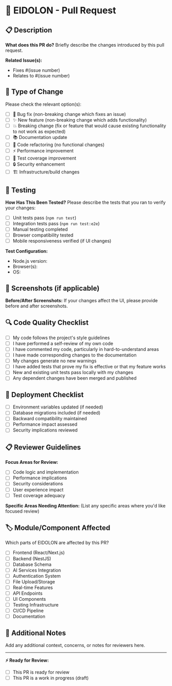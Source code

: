 # 🎯 EIDOLON - Pull Request

## 📋 Description
**What does this PR do?**
Briefly describe the changes introduced by this pull request.

**Related Issue(s):**
- Fixes #(issue number)
- Relates to #(issue number)

## 🔄 Type of Change
Please check the relevant option(s):

- [ ] 🐛 Bug fix (non-breaking change which fixes an issue)
- [ ] ✨ New feature (non-breaking change which adds functionality)
- [ ] 💥 Breaking change (fix or feature that would cause existing functionality to not work as expected)
- [ ] 📚 Documentation update
- [ ] 🔧 Code refactoring (no functional changes)
- [ ] ⚡ Performance improvement
- [ ] 🧪 Test coverage improvement
- [ ] 🔒 Security enhancement
- [ ] 🏗️ Infrastructure/build changes

## 🧪 Testing
**How Has This Been Tested?**
Please describe the tests that you ran to verify your changes:

- [ ] Unit tests pass (`npm run test`)
- [ ] Integration tests pass (`npm run test:e2e`)
- [ ] Manual testing completed
- [ ] Browser compatibility tested
- [ ] Mobile responsiveness verified (if UI changes)

**Test Configuration:**
- Node.js version: 
- Browser(s): 
- OS: 

## 📸 Screenshots (if applicable)
**Before/After Screenshots:**
If your changes affect the UI, please provide before and after screenshots.

## 🔍 Code Quality Checklist
- [ ] My code follows the project's style guidelines
- [ ] I have performed a self-review of my own code
- [ ] I have commented my code, particularly in hard-to-understand areas
- [ ] I have made corresponding changes to the documentation
- [ ] My changes generate no new warnings
- [ ] I have added tests that prove my fix is effective or that my feature works
- [ ] New and existing unit tests pass locally with my changes
- [ ] Any dependent changes have been merged and published

## 🚀 Deployment Checklist
- [ ] Environment variables updated (if needed)
- [ ] Database migrations included (if needed)
- [ ] Backward compatibility maintained
- [ ] Performance impact assessed
- [ ] Security implications reviewed

## 📋 Reviewer Guidelines
**Focus Areas for Review:**
- [ ] Code logic and implementation
- [ ] Performance implications
- [ ] Security considerations
- [ ] User experience impact
- [ ] Test coverage adequacy

**Specific Areas Needing Attention:**
(List any specific areas where you'd like focused review)

## 🏷️ Module/Component Affected
Which parts of EIDOLON are affected by this PR?

- [ ] Frontend (React/Next.js)
- [ ] Backend (NestJS) 
- [ ] Database Schema
- [ ] AI Services Integration
- [ ] Authentication System
- [ ] File Upload/Storage
- [ ] Real-time Features
- [ ] API Endpoints
- [ ] UI Components
- [ ] Testing Infrastructure
- [ ] CI/CD Pipeline
- [ ] Documentation

## 📝 Additional Notes
Add any additional context, concerns, or notes for reviewers here.

---
**⚡ Ready for Review:** 
- [ ] This PR is ready for review
- [ ] This PR is a work in progress (draft)
